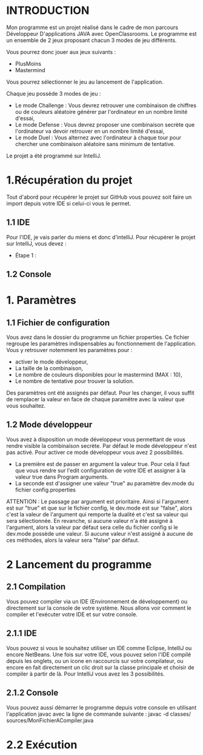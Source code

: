 <h1>INTRODUCTION</h1>

Mon programme est un projet réalisé dans le cadre de mon parcours Développeur D'applications JAVA avec OpenClassrooms.
Le programme est un ensemble de 2 jeux proposant chacun 3 modes de jeu différents.
<p>Vous pourrez donc jouer aux jeux suivants :</p>

- PlusMoins
- Mastermind

Vous pourrez sélectionner le jeu au lancement de l'application.
<p>Chaque jeu possède 3 modes de jeu :</p>

- Le mode Challenge : Vous devrez retrouver une combinaison de chiffres ou de couleurs aléatoire générer par l'ordinateur en un nombre limité d'essai,
- Le mode Defense : Vous devrez proposer une combinaison secrète que l'ordinateur va devoir retrouver en un nombre limité d'essai,
- Le mode Duel : Vous alternez avec l'ordinateur à chaque tour pour chercher une combinaison aléatoire sans minimum de tentative.

Le projet a été programmé sur IntelliJ. 

<h1>1.Récupération du projet</h1>

Tout d'abord pour récupérer le projet sur GitHub vous pouvez soit faire un import depuis votre IDE si celui-ci vous le permet.

<h2>1.1 IDE</h2>
Pour l'IDE, je vais parler du miens et donc d'intelliJ.
Pour récupérer le projet sur IntelliJ, vous devez : 

- Étape 1 : 

<h2>1.2 Console</h2>





<h1>1. Paramètres</h1>
<h2>1.1 Fichier de configuration</h2>
Vous avez dans le dossier du programme un fichier properties.
Ce fichier regroupe les paramètres indispensables au fonctionnement de l'application.
Vous y retrouver notemment les paramètres pour :

- activer le mode développeur,
- La taille de la combinaison,
- Le nombre de couleurs disponibles pour le mastermind (MAX : 10),
- Le nombre de tentative pour trouver la solution.

Des paramètres ont été assignés par défaut.
Pour les changer, il vous suffit de remplacer la valeur en face de chaque paramètre avec la valeur que vous souhaitez.

<h2>1.2 Mode développeur</h2>
Vous avez à disposition un mode développeur vous permettant de vous rendre visible la combinaison secrète.
Par défaut le mode développeur n'est pas activé.
Pour activer ce mode développeur vous avez 2 possibilités.

- La première est de passer en argument la valeur true. Pour cela il faut que vous rendre sur l'edit configuration de votre IDE et    assigner à la valeur true dans Program arguments.
- La seconde est d'assigner une valeur "true" au paramètre dev.mode du fichier config.properties

ATTENTION : Le passage par argument est prioritaire. Ainsi si l'argument est sur "true" et que sur le fichier config, le dev.mode est sur "false", alors c'est la valeur de l'argument qui remporte la dualité et c'est sa valeur qui sera sélectionnée. En revanche, si aucune valeur n'a été assigné à l'argument, alors la valeur par défaut sera celle du fichier config si le dev.mode possède une valeur. Si aucune valeur n'est assigné à aucune de ces méthodes, alors la valeur sera "false" par défaut.

<h1>2 Lancement du programme</h1>


<h2>2.1 Compilation</h2>

Vous pouvez compiler via un IDE (Environnement de développement) ou directement sur la console de votre système.
Nous allons voir comment le compiler et l'exécuter votre IDE et sur votre console.

<h2>2.1.1 IDE</h2>

Vous pouvez si vous le souhaitez utiliser un IDE comme Eclipse, IntelliJ ou encore NetBeans.
Une fois sur votre IDE, vous pouvez selon l'IDE compilé depuis les onglets, ou un icone en raccourcis sur votre compilateur, ou encore en fait directement un clic droit sur la classe principale et choisir de compiler à partir de là.
Pour IntelliJ vous avez les 3 possibilités.

<h2>2.1.2 Console</h2>
Vous pouvez aussi démarrer le programme depuis votre console en utilisant l'application javac avec la ligne de commande suivante :
 javac -d classes/ sources/MonFichierACompiler.java
 
<h1>2.2 Exécution</h1>



 
 
